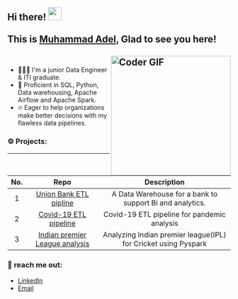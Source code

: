 <h2 align="left">
 <abc>
  <br>Hi there! <img src="https://user-images.githubusercontent.com/42378118/110234147-e3259600-7f4e-11eb-95be-0c4047144dea.gif" width="30"><br>
  <br> This is <a href="https://www.linkedin.com/in/3adiola/" target="_blank">Muhammad Adel</a>, Glad to see you here! <br>
  <br>
    <img align="right" src="https://media.giphy.com/media/SWoSkN6DxTszqIKEqv/giphy.gif" alt="Coder GIF" width="270">
 </abc>

### 
- 👨🏻‍💻 I'm a junior Data Engineer & ITI graduate.
- 🧠 Proficient in SQL, Python, Data warehousing, Apache Airflow and Apache Spark.
- 🔥 Eager to help organizations make better decisions with my flawless data pipelines.

### ⚙️ Projects:
--------
| No. | Repo | Description
| :--: | :--: | :--: |
| 1 | [Union Bank ETL pipline](https://github.com/3adiola/Data-Engineering/tree/main/Bank_ETL_SSIS) | A Data Warehouse for a bank to support Bi and analytics. |
| 2 | [Covid-19 ETL pipeline](https://github.com/3adiola/Data-Engineering/tree/main/6-%20Covid-19%20analysis) | Covid-19 ETL pipeline for pandemic analysis |
| 3 | [Indian premier League analysis](https://github.com/3adiola/Data-Engineering/tree/main/Indian%20Premier%20League%20data%20analysis%20project) | Analyzing Indian premier league(IPL) for Cricket using Pyspark|

### 📩 reach me out:
- [LinkedIn](https://www.linkedin.com/in/3adiola/)
- [Email](mailto:muhammad.aadel97@gmail.com)


